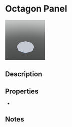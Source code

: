# Octagon Panel

![Octagon Panel](../Cropped_Blocks/Building_Blocks/Octagon_Panel.png)

## Description
<!-- Write a description for this block -->

## Properties
- <!-- List block properties here -->

## Notes
<!-- Any extra notes -->
